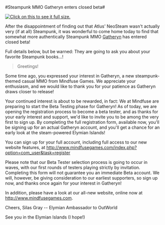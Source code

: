 #Steampunk MMO Gatheryn enters closed beta#

[![Click on this to see it full size.](http://westkarana.com/wp-content/uploads/2009/05/gatheryn-480x299.jpg "Click on this to see it full size.")](http://westkarana.com/wp-content/uploads/2009/05/gatheryn.jpg)

After the disappointment of finding out that Atlus' NeoSteam wasn't actually very (if at all) Steampunk, it was wonderful to come home today to find that somewhat more authentically Steampunk MMO [Gatheryn](http://www.mindfusegames.com/index.php) has entered closed beta! 

Full details below, but be warned: They are going to ask you about your favorite Steampunk books...!

> Greetings!

Some time ago, you expressed your interest in Gatheryn, a new steampunk-themed casual MMO from Mindfuse Games. We appreciate your enthusiasm, and we would like to thank you for your patience as Gatheryn draws closer to release!

Your continued interest is about to be rewarded, in fact: We at Mindfuse are preparing to start the Beta Testing phase for Gatheryn! As of today, we are opening the registration process to become a beta tester, and as thanks for your early interest and support, we'd like to invite you to be among the very first to sign up. By completing the full registration form, available now, you'll be signing up for an actual Gatheryn account, and you'll get a chance for an early look at the steam-powered Elymian Islands!

You can sign up for your full account, including full access to our new website features, at <http://www.mindfusegames.com/index.php?option=com_user&task=register>

Please note that our Beta Tester selection process is going to occur in waves, with our first rounds of testers playing strictly by invitation. Completing this form will not guarantee you an immediate Beta account. We will, however, be giving consideration to our earliest supporters, so sign up now, and thanks once again for your interest in Gatheryn!

In addition, please have a look at our all-new website, online now at <http://www.mindfusegames.com>.

Cheers,
Silas Gray -- Elymian Ambassador to OutWorld



See you in the Elymian Islands (I hope!)

